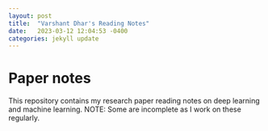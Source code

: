 ```yaml
---
layout: post
title:  "Varshant Dhar's Reading Notes"
date:   2023-03-12 12:04:53 -0400
categories: jekyll update
---
```

# Paper notes
This repository contains my research paper reading notes on deep learning and machine learning. NOTE: Some are incomplete as I work on these regularly.
